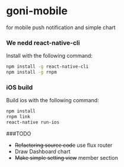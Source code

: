 # goni-mobile
for mobile push notification and simple chart

### We nedd react-native-cli
Install with the following command:
```bash
npm install -g react-native-cli
npm install -g rnpm
```

### iOS build
Build ios with the following command:
```bash
npm install
rnpm link
react-native run-ios
```

###TODO
* ~~Refactoring source code~~ use flux router
* Draw Dashboard chart
* ~~Make simple setting view~~ member section
